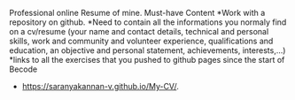 Professional online Resume of mine.
Must-have Content
*Work with a repository on github.
*Need to contain all the informations you normaly find on a cv/resume (your name and contact details, technical and personal skills, work and community and volunteer experience, qualifications and education, an objective and personal statement, achievements, interests,...)
*links to all the exercises that you pushed to github pages since the start of Becode
* https://saranyakannan-v.github.io/My-CV/. 


